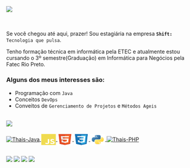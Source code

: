 <div>
   <img height="250em" src="https://user-images.githubusercontent.com/26317069/205188475-9700c5b6-53de-4f2d-9409-c74480890f0f.png"/>
</div>
 
##

<div>
  <p><br>Se você chegou até aqui, prazer! Sou estagiária na empresa <code class="lang-markdown"><strong>Shift:</strong> Tecnologia que pulsa</code>.</p>
  <p>Tenho formação técnica em informática pela ETEC e atualmente estou cursando o 3º semestre(Graduação) em Informática para Negócios pela Fatec Rio Preto.   </p>
  <h3>Alguns dos meus interesses são:</h3>
  <ul>
    <li>Programação com <code class="lang-markdown">Java</code></li>
    <li>Conceitos <code class="lang-markdown">DevOps</code></li>
    <li>Conveitos de <code class="lang-markdown">Gerenciamento de Projetos</code> e <code class="lang-markdown">Métodos Ageis</code></li>
  </ul>
  <br>
</div>

<div align="left">
  <a href="https://github.com/ThaisPinheiro">
  <img height="180em" src="https://github-readme-stats.vercel.app/api/top-langs/?username=ThaisPinheiro&layout=compact&langs_count=7&theme=dracula"/>
</div>
  
<div style="display: inline_block"><br>
  <img align="center" alt="Thais-Java" height="40" width="40" src="https://cdn.jsdelivr.net/gh/devicons/devicon/icons/java/java-original.svg">
  <img align="center" alt="Thais-Js" height="30" width="40" src="https://raw.githubusercontent.com/devicons/devicon/master/icons/javascript/javascript-plain.svg">
  <img align="center" alt="Thais-HTML" height="30" width="40" src="https://raw.githubusercontent.com/devicons/devicon/master/icons/html5/html5-original.svg">
  <img align="center" alt="Thais-CSS" height="30" width="40" src="https://raw.githubusercontent.com/devicons/devicon/master/icons/css3/css3-original.svg">
  <img align="center" alt="Thais-Python" height="30" width="40" src="https://raw.githubusercontent.com/devicons/devicon/master/icons/python/python-original.svg">
  <img align="center" alt="Thais-PHP" height="40" width="40" src="https://cdn.jsdelivr.net/gh/devicons/devicon/icons/php/php-original.svg">
</div>
  
  ##
  
<div>
  <a href="https://www.instagram.com/tha.i.sinha/" target="_blank"><img src="https://img.shields.io/badge/-Instagram-%23E4405F?style=for-the-badge&logo=instagram&logoColor=white" target="_blank"></a>
 	<a href="https://www.twitch.tv/senhoritaprice" target="_blank"><img src="https://img.shields.io/badge/Twitch-9146FF?style=for-the-badge&logo=twitch&logoColor=white" target="_blank"></a>
  <a href = "mailto:thaispinheiro364@gmail.com"><img src="https://img.shields.io/badge/-Gmail-%23333?style=for-the-badge&logo=gmail&logoColor=white" target="_blank"></a>
  <a href="https://www.linkedin.com/in/thais-pinheiro-/" target="_blank"><img src="https://img.shields.io/badge/-LinkedIn-%230077B5?style=for-the-badge&logo=linkedin&logoColor=white" target="_blank"></a> 
</div>
